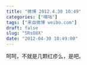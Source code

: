 ```yaml
---
title: "微博 2012.4.30 10:49"
categories: ["嘀咕"]
tags: ["来自微博 weibo.com"]
draft: false
slug: "5RsO8X"
date: "2012-04-30 10:49:00"
---
```


<p>呵呵，不就是几颗红疹么，是吧。 ​​​​</p>
